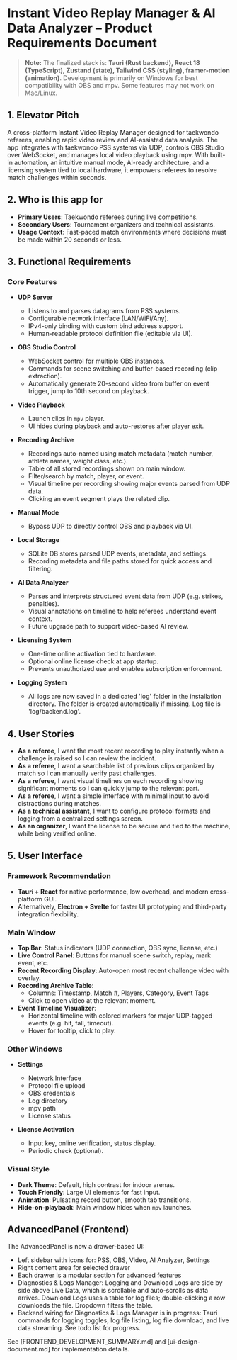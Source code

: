 # Instant Video Replay Manager & AI Data Analyzer – Product Requirements Document

> **Note:**
> The finalized stack is: **Tauri (Rust backend), React 18 (TypeScript), Zustand (state), Tailwind CSS (styling), framer-motion (animation)**. Development is primarily on Windows for best compatibility with OBS and mpv. Some features may not work on Mac/Linux.

## 1. Elevator Pitch

A cross-platform Instant Video Replay Manager designed for taekwondo referees, enabling rapid video review and AI-assisted data analysis. The app integrates with taekwondo PSS systems via UDP, controls OBS Studio over WebSocket, and manages local video playback using mpv. With built-in automation, an intuitive manual mode, AI-ready architecture, and a licensing system tied to local hardware, it empowers referees to resolve match challenges within seconds.

## 2. Who is this app for

- **Primary Users**: Taekwondo referees during live competitions.
- **Secondary Users**: Tournament organizers and technical assistants.
- **Usage Context**: Fast-paced match environments where decisions must be made within 20 seconds or less.

## 3. Functional Requirements

### Core Features

- **UDP Server**
  - Listens to and parses datagrams from PSS systems.
  - Configurable network interface (LAN/WiFi/Any).
  - IPv4-only binding with custom bind address support.
  - Human-readable protocol definition file (editable via UI).

- **OBS Studio Control**
  - WebSocket control for multiple OBS instances.
  - Commands for scene switching and buffer-based recording (clip extraction).
  - Automatically generate 20-second video from buffer on event trigger, jump to 10th second on playback.

- **Video Playback**
  - Launch clips in `mpv` player.
  - UI hides during playback and auto-restores after player exit.

- **Recording Archive**
  - Recordings auto-named using match metadata (match number, athlete names, weight class, etc.).
  - Table of all stored recordings shown on main window.
  - Filter/search by match, player, or event.
  - Visual timeline per recording showing major events parsed from UDP data.
  - Clicking an event segment plays the related clip.

- **Manual Mode**
  - Bypass UDP to directly control OBS and playback via UI.

- **Local Storage**
  - SQLite DB stores parsed UDP events, metadata, and settings.
  - Recording metadata and file paths stored for quick access and filtering.

- **AI Data Analyzer**
  - Parses and interprets structured event data from UDP (e.g. strikes, penalties).
  - Visual annotations on timeline to help referees understand event context.
  - Future upgrade path to support video-based AI review.

- **Licensing System**
  - One-time online activation tied to hardware.
  - Optional online license check at app startup.
  - Prevents unauthorized use and enables subscription enforcement.

- **Logging System**
  - All logs are now saved in a dedicated 'log' folder in the installation directory. The folder is created automatically if missing. Log file is 'log/backend.log'.

## 4. User Stories

- **As a referee**, I want the most recent recording to play instantly when a challenge is raised so I can review the incident.
- **As a referee**, I want a searchable list of previous clips organized by match so I can manually verify past challenges.
- **As a referee**, I want visual timelines on each recording showing significant moments so I can quickly jump to the relevant part.
- **As a referee**, I want a simple interface with minimal input to avoid distractions during matches.
- **As a technical assistant**, I want to configure protocol formats and logging from a centralized settings screen.
- **As an organizer**, I want the license to be secure and tied to the machine, while being verified online.

## 5. User Interface

### Framework Recommendation
- **Tauri + React** for native performance, low overhead, and modern cross-platform GUI.
- Alternatively, **Electron + Svelte** for faster UI prototyping and third-party integration flexibility.

### Main Window

- **Top Bar**: Status indicators (UDP connection, OBS sync, license, etc.)
- **Live Control Panel**: Buttons for manual scene switch, replay, mark event, etc.
- **Recent Recording Display**: Auto-open most recent challenge video with overlay.
- **Recording Archive Table**:
  - Columns: Timestamp, Match #, Players, Category, Event Tags
  - Click to open video at the relevant moment.
- **Event Timeline Visualizer**:
  - Horizontal timeline with colored markers for major UDP-tagged events (e.g. hit, fall, timeout).
  - Hover for tooltip, click to play.

### Other Windows

- **Settings**
  - Network Interface
  - Protocol file upload
  - OBS credentials
  - Log directory
  - mpv path
  - License status

- **License Activation**
  - Input key, online verification, status display.
  - Periodic check (optional).

### Visual Style

- **Dark Theme**: Default, high contrast for indoor arenas.
- **Touch Friendly**: Large UI elements for fast input.
- **Animation**: Pulsating record button, smooth tab transitions.
- **Hide-on-playback**: Main window hides when `mpv` launches.

## AdvancedPanel (Frontend)
The AdvancedPanel is now a drawer-based UI:
- Left sidebar with icons for: PSS, OBS, Video, AI Analyzer, Settings
- Right content area for selected drawer
- Each drawer is a modular section for advanced features
- Diagnostics & Logs Manager: Logging and Download Logs are side by side above Live Data, which is scrollable and auto-scrolls as data arrives. Download Logs uses a table for log files; double-clicking a row downloads the file. Dropdown filters the table.
- Backend wiring for Diagnostics & Logs Manager is in progress: Tauri commands for logging toggles, log file listing, log file download, and live data streaming. See todo list for progress.

See [FRONTEND_DEVELOPMENT_SUMMARY.md] and [ui-design-document.md] for implementation details.
